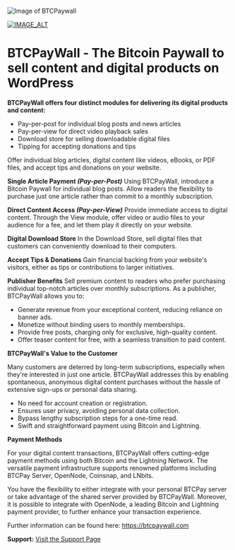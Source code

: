 ![Image of BTCPaywall](https://btcpaywall.com/wp-content/uploads/2021/12/btcpaywall_logo669x182.png)

[![IMAGE_ALT](https://img.youtube.com/vi/gjxcc1Ld3R8/0.jpg)](https://www.youtube.com/watch?v=gjxcc1Ld3R8)

# BTCPayWall - The Bitcoin Paywall to sell content and digital products on WordPress

**BTCPayWall offers four distinct modules for delivering its digital products and content:**

- Pay-per-post for individual blog posts and news articles
- Pay-per-view for direct video playback sales
- Download store for selling downloadable digital files
- Tipping for accepting donations and tips

Offer individual blog articles, digital content like videos, eBooks, or PDF files, and accept tips and donations on your website.

**Single Article Payment _(Pay-per-Post)_**
Using BTCPayWall, introduce a Bitcoin Paywall for individual blog posts. Allow readers the flexibility to purchase just one article rather than commit to a monthly subscription.

**Direct Content Access _(Pay-per-View)_**
Provide immediate access to digital content. Through the View module, offer video or audio files to your audience for a fee, and let them play it directly on your website.

**Digital Download Store**
In the Download Store, sell digital files that customers can conveniently download to their computers.

**Accept Tips & Donations**
Gain financial backing from your website's visitors, either as tips or contributions to larger initiatives.

**Publisher Benefits**
Sell premium content to readers who prefer purchasing individual top-notch articles over monthly subscriptions. As a publisher, BTCPayWall allows you to:

- Generate revenue from your exceptional content, reducing reliance on banner ads.
- Monetize without binding users to monthly memberships.
- Provide free posts, charging only for exclusive, high-quality content.
- Offer teaser content for free, with a seamless transition to paid content.

**BTCPayWall's Value to the Customer**

Many customers are deterred by long-term subscriptions, especially when they're interested in just one article. BTCPayWall addresses this by enabling spontaneous, anonymous digital content purchases without the hassle of extensive sign-ups or personal data sharing.

- No need for account creation or registration.
- Ensures user privacy, avoiding personal data collection.
- Bypass lengthy subscription steps for a one-time read.
- Swift and straightforward payment using Bitcoin and Lightning.

**Payment Methods**

For your digital content transactions, BTCPayWall offers cutting-edge payment methods using both Bitcoin and the Lightning Network. The versatile payment infrastructure supports renowned platforms including BTCPay Server, OpenNode, Coinsnap, and LNbits.

You have the flexibility to either integrate with your personal BTCPay server or take advantage of the shared server provided by BTCPayWall. Moreover, it is possible to integrate with OpenNode, a leading Bitcoin and Lightning payment provider, to further enhance your transaction experience.

Further information can be found here: https://btcpaywall.com

**Support:** [Visit the Support Page](https://btcpaywall.com/support)
